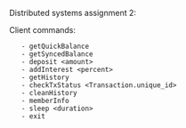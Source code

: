 Distributed systems assignment 2:

   Client commands:
   
       - getQuickBalance
       - getSyncedBalance
       - deposit <amount>
       - addInterest <percent>
       - getHistory
       - checkTxStatus <Transaction.unique_id>
       - cleanHistory
       - memberInfo
       - sleep <duration>
       - exit
     

